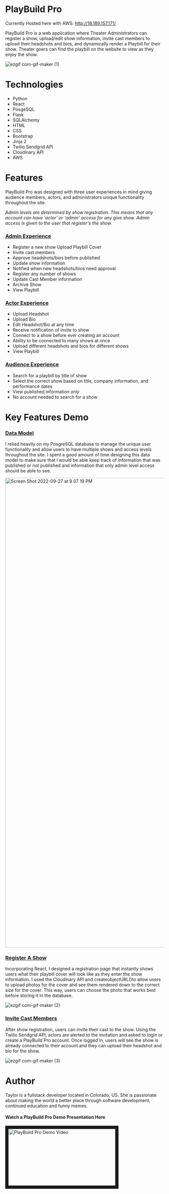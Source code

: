 # PlayBuild Pro
Currently Hosted here with AWS: http://18.189.157.171/

PlayBuild Pro is a web application where Theater Administrators can register a show, upload/edit show information, invite cast members to upload their headshots and bios, and dynamically render a Playbill for their show. Theater goers can find the playbill on the website to view as they enjoy the show.


![ezgif com-gif-maker (1)](https://user-images.githubusercontent.com/98723432/192673302-4ae96fcc-c33f-4649-915b-9617d565433d.gif)



# Technologies

- Python
- React
- PosgeSQL
- Flask
- SQLAlchemy
- HTML
- CSS
- Bootstrap
- Jinja 2
- Twilio Sendgrid API
- Cloudinary API
- AWS

# Features

PlayBuild Pro was designed with three user experiences in mind giving audience members, actors, and administrators unique functionality throughout the site. 

*Admin levels are determined by show registration. This means that any account can have 'actor' or 'admin' access for any give show. Admin access is given to the user that register's the show.*

### <ins>Admin Experience</ins>
- Register a new show Upload Playbill Cover
- Invite cast members
- Approve headshots/bios before published
- Update show information
- Notified when new headshots/bios need approval
- Register any number of shows
- Update Cast Member information
- Archive Show
- View Playbill

### <ins>Actor Experience</ins>
- Upload Headshot
- Upload Bio
- Edit Headshot/Bio at any time
- Receive notification of invite to show
- Connect to a show before ever creating an account
- Ability to be connected to many shows at once
- Upload different headshots and bios for different shows
- View Playbill

### <ins>Audience Experience</ins>
- Search for a playbill by title of show
- Select the correct show based on title, company information, and performance dates
- View published information *only* 
- No account needed to search for a show

# Key Features Demo

### <ins>Data Model</ins>
I relied heavily on my PosgreSQL database to manage the unique user functionality and allow users to have multiple shows and access levels throughout the site. I spent a good amount of time designing this data model to make sure that I would be able keep track of information that was published or not published and information that only admin level access should be able to see. 

<img width="1490" alt="Screen Shot 2022-09-27 at 9 07 19 PM" src="https://user-images.githubusercontent.com/98723432/192678552-df8d531d-5402-4f99-8c17-060616078815.png">


### <ins>Register A Show</ins>

Incorporating React, I designed a registration page that instantly shows users what their playbill cover will look like as they enter the show information. I used the Cloudinary API and createobjectURL()to allow users to upload photos for the cover and see them rendered down to the correct size for the cover. This way, users can choose the photo that works best before storing it in the database.

![ezgif com-gif-maker (2)](https://user-images.githubusercontent.com/98723432/192677282-48f86c25-0264-41aa-bab7-11a84123b244.gif)

### <ins>Invite Cast Members</ins>

After show registration, users can invite their cast to the show. Using the Twilio Sendgrid API, actors are alerted to the invitation and asked to login or create a PlayBuild Pro account. Once logged in, users will see the show is already connected to their account and they can upload their headshot and bio for the show.

![ezgif com-gif-maker (3)](https://user-images.githubusercontent.com/98723432/192680400-6618aa26-fe87-4716-b03d-50ae9a468042.gif)

# Author
Taylor is a fullstack developer located in Colorado, US. She is passionate about making the world a better place through software development, continued education and funny memes.
#### Watch a PlayBuild Pro Demo Presentation Here
<a href="https://www.youtube.com/watch?v=T5ZozcJGobc&list=PL4n4VHJ7Pj_AhvDLaUozrTFcZfdtZRJp8&index=2&t=8s" target="_blank"><img width="340" height="180" border="10"  alt="PlayBuild Pro Demo Video" src="https://user-images.githubusercontent.com/98723432/192880038-e00dfd52-c7e6-4dd0-95fb-87e54c60121b.png" /></a>
